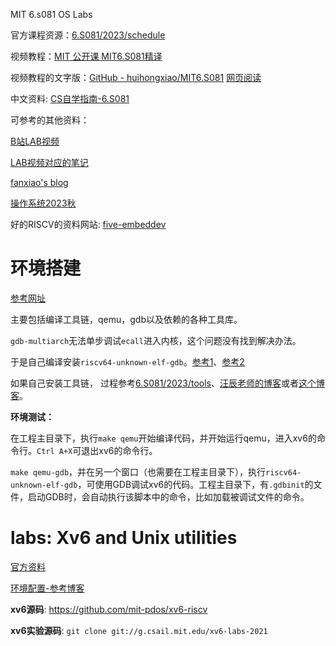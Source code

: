 MIT 6.s081 OS Labs

官方课程资源：[6.S081/2023/schedule](https://pdos.csail.mit.edu/6.S081/2023/schedule.html)

视频教程：[MIT 公开课 MIT6.S081精译](https://www.mcatin.com/course/20?nav=2)

视频教程的文字版：[GitHub - huihongxiao/MIT6.S081](https://github.com/huihongxiao/MIT6.S081) [网页阅读](https://mit-public-courses-cn-translatio.gitbook.io/mit6-s081)

中文资料: [CS自学指南-6.S081](https://csdiy.wiki/%E6%93%8D%E4%BD%9C%E7%B3%BB%E7%BB%9F/MIT6.S081/)

可参考的其他资料：

[B站LAB视频](https://space.bilibili.com/28086502/channel/collectiondetail?sid=674585)

[LAB视频对应的笔记](https://cactus-agenda-c84.notion.site/XV6-labs-2021-0894f931b3324edea30dca7826c01a97)

[fanxiao's blog](https://fanxiao.tech/)

[操作系统2023秋](http://hitsz-cslab.gitee.io/os-labs/)

好的RISCV的资料网站: [five-embeddev](https://five-embeddev.com/)

# 环境搭建

[参考网址](https://pdos.csail.mit.edu/6.S081/2021/tools.html)

主要包括编译工具链，qemu，gdb以及依赖的各种工具库。

`gdb-multiarch`无法单步调试`ecall`进入内核，这个问题没有找到解决办法。

于是自己编译安装`riscv64-unknown-elf-gdb`。[参考1](https://zhuanlan.zhihu.com/p/638731320)、[参考2](http://rcore-os.cn/rCore-Tutorial-deploy/docs/pre-lab/gdb.html)

如果自己安装工具链， 过程参考[6.S081/2023/tools](https://pdos.csail.mit.edu/6.S081/2023/tools.html)、[汪辰老师的博客](https://gitee.com/aosp-riscv/working-group/blob/master/articles/20220721-riscv-gcc.md)或者[这个博客](https://zhuanlan.zhihu.com/p/72862396)。

**环境测试：**

在工程主目录下，执行`make qemu`开始编译代码，并开始运行qemu，进入xv6的命令行。`Ctrl A+X`可退出xv6的命令行。

`make qemu-gdb`，并在另一个窗口（也需要在工程主目录下），执行`riscv64-unknown-elf-gdb`，可使用GDB调试xv6的代码。工程主目录下，有`.gdbinit`的文件，启动GDB时，会自动执行该脚本中的命令，比如加载被调试文件的命令。

# labs: Xv6 and Unix utilities

[官方资料](https://pdos.csail.mit.edu/6.S081/2021/labs/util.html)

[环境配置-参考博客](https://zhuanlan.zhihu.com/p/428502480)

**xv6源码**: https://github.com/mit-pdos/xv6-riscv

**xv6实验源码**: `git clone git://g.csail.mit.edu/xv6-labs-2021`